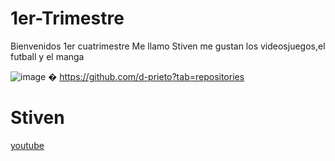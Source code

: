 # 1er-Trimestre
Bienvenidos 1er cuatrimestre
Me llamo Stiven
me gustan los videosjuegos,el futball y el manga


![image](https://user-images.githubusercontent.com/90753344/133393432-f1cf0231-eb3e-403e-8324-d72effd140c9.png)
�
https://github.com/d-prieto?tab=repositories
# Stiven
[youtube](https://www.youtube.com/)

